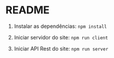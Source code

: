 

# README

1. Instalar as dependências: `npm install`

2. Iniciar servidor do site: `npm run client`

3. Iniciar API Rest do site: `npm run server`